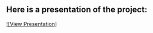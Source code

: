 ## Here is a presentation of the project:

[![View Presentation]](https://www.canva.com/design/DAGJb_TXgPY/rC7ePpOqZVFuf92nwSPC_A/watch?utm_content=DAGJb_TXgPY&utm_campaign=designshare&utm_medium=link2&utm_source=uniquelinks&utlId=h213e9f6ae2)
